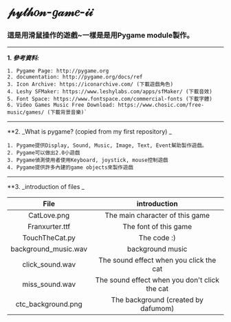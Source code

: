 # 𝓅𝓎𝓉𝒽𝑜𝓃-𝑔𝒶𝓂𝑒-𝒾𝒾
### 這是用滑鼠操作的遊戲~一樣是是用Pygame module製作。

 ------

**1. _參考資料:_** <br>
  
    1. Pygame Page: http://pygame.org
    2. documentation: http://pygame.org/docs/ref
    3. Icon Archive: https://iconarchive.com/ (下載遊戲角色)
    4. Leshy SFMaker: https://www.leshylabs.com/apps/sfMaker/ (下載音效)
    5. Font Space: https://www.fontspace.com/commercial-fonts (下載字體)
    6. Video Games Music Free Download: https://www.chosic.com/free-music/games/ (下載背景音樂)`
 ------
 
 **2. _What is pygame? (copied from my first repository) _
 
    1. Pygame提供Display, Sound, Music, Image, Text, Event幫助製作遊戲。
    2. Pygame可以做出2.0小遊戲
    3. Pygame偵測使用者使用Keyboard, joystick, mouse控制遊戲
    4. Pygame提供許多內建的game objects來製作遊戲
 ------
 
 **3. _introduction of files _
 
| File | introduction |
|:-----:|:----------:|
| CatLove.png | The main character of this game |
| Franxurter.ttf | The font of this game |
| TouchTheCat.py | The code :) |
| background_music.wav | background music |
| click_sound.wav | The sound effect when you click the cat |
| miss_sound.wav | The sound effect when you don't click the cat |
| ctc_background.png | The background (created by dafumom) |
